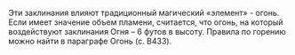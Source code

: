 Эти заклинания влияют традиционный магический «элемент» - огонь. Если имеет значение объем пламени, считается, что огонь, на который воздействуют заклинания Огня – 6 футов в высоту. Правила по горению можно найти в параграфе Огонь (с. B433).
